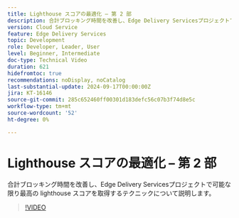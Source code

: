 ```yaml
---
title: Lighthouse スコアの最適化 – 第 2 部
description: 合計ブロッキング時間を改善し、Edge Delivery Servicesプロジェクトで可能な限り最高の lighthouse スコアを取得するテクニックについて説明します。
version: Cloud Service
feature: Edge Delivery Services
topic: Development
role: Developer, Leader, User
level: Beginner, Intermediate
doc-type: Technical Video
duration: 621
hidefromtoc: true
recommendations: noDisplay, noCatalog
last-substantial-update: 2024-09-17T00:00:00Z
jira: KT-16146
source-git-commit: 285c652460ff00301d183defc56c07b3f74d8e5c
workflow-type: tm+mt
source-wordcount: '52'
ht-degree: 0%

---
```



# Lighthouse スコアの最適化 – 第 2 部

合計ブロッキング時間を改善し、Edge Delivery Servicesプロジェクトで可能な限り最高の lighthouse スコアを取得するテクニックについて説明します。

>[!VIDEO](https://video.tv.adobe.com/v/3434042/?learn=on)
